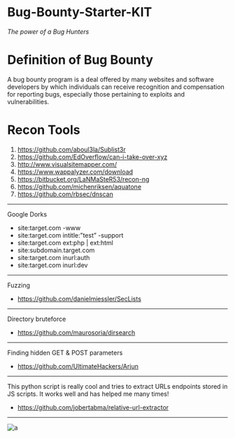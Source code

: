 # Bug-Bounty-Starter-KIT
*The power of a Bug Hunters*

# Definition of Bug Bounty 
A bug bounty program is a deal offered by many websites and software developers by which individuals can receive recognition and compensation for reporting bugs, especially those pertaining to exploits and vulnerabilities.

# Recon Tools

1. https://github.com/aboul3la/Sublist3r
2. https://github.com/EdOverflow/can-i-take-over-xyz
3. http://www.visualsitemapper.com/
4. https://www.wappalyzer.com/download
5. https://bitbucket.org/LaNMaSteR53/recon-ng
6. https://github.com/michenriksen/aquatone
7. https://github.com/rbsec/dnscan
------------------------------------------------------------------------------------------------------------------------------
Google Dorks
* site:target.com -www
* site:target.com intitle:”test” -support
* site:target.com ext:php | ext:html
* site:subdomain.target.com
* site:target.com inurl:auth
* site:target.com inurl:dev

--------------------------------------------
Fuzzing 
* https://github.com/danielmiessler/SecLists
--------------------------------------------
Directory bruteforce
* https://github.com/maurosoria/dirsearch
--------------------------------------------
Finding hidden GET & POST parameters
* https://github.com/UltimateHackers/Arjun
-------------------------------------------
This python script is really cool and tries to extract URLs endpoints stored in JS scripts. It works well and has helped me many times!
* https://github.com/jobertabma/relative-url-extractor

---------------------------------------

![a](/uploads/11111111111111111111111111111111/../../../../../../../../../../../../../../etc/passwd)
